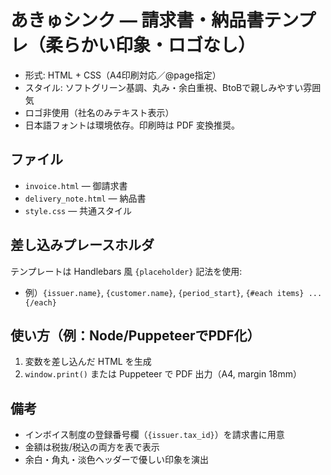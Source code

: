 
# あきゅシンク — 請求書・納品書テンプレ（柔らかい印象・ロゴなし）

- 形式: HTML + CSS（A4印刷対応／@page指定）
- スタイル: ソフトグリーン基調、丸み・余白重視、BtoBで親しみやすい雰囲気
- ロゴ非使用（社名のみテキスト表示）
- 日本語フォントは環境依存。印刷時は PDF 変換推奨。

## ファイル
- `invoice.html` — 御請求書
- `delivery_note.html` — 納品書
- `style.css` — 共通スタイル

## 差し込みプレースホルダ
テンプレートは Handlebars 風 `{placeholder}` 記法を使用:
- 例）`{issuer.name}`, `{customer.name}`, `{period_start}`, `{#each items} ... {/each}`

## 使い方（例：Node/PuppeteerでPDF化）
1) 変数を差し込んだ HTML を生成  
2) `window.print()` または Puppeteer で PDF 出力（A4, margin 18mm）

## 備考
- インボイス制度の登録番号欄（`{issuer.tax_id}`）を請求書に用意
- 金額は税抜/税込の両方を表で表示
- 余白・角丸・淡色ヘッダーで優しい印象を演出
